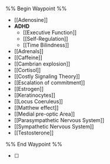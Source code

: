 
%% Begin Waypoint %%
- [[Adenosine]]
- **ADHD**
	- [[Executive Function]]
	- [[Self-Regulation]]
	- [[Time Bilindness]]
- [[Adrenals]]
- [[Caffeine]]
- [[Cambrian explosion]]
- [[Cortisol]]
- [[Costly Signaling Theory]]
- [[Escalation of commitment]]
- [[Estrogen]]
- [[Keratinocytes]]
- [[Locus Coeruleus]]
- [[Matthew effect]]
- [[Medial pre-optic Area]]
- [[Parasympathetic Nervous System]]
- [[Sympathetic Nervous System]]
- [[Testosterone]]

%% End Waypoint %%

- [ ] 